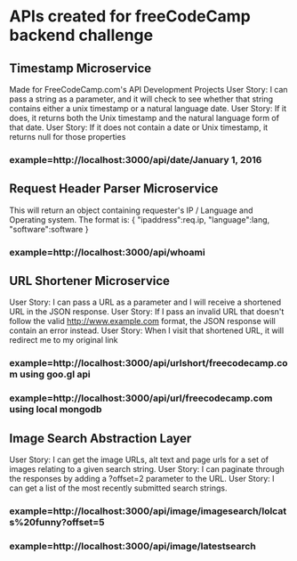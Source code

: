 # APIs created for freeCodeCamp backend challenge

## Timestamp Microservice  

Made for FreeCodeCamp.com's API Development Projects
User Story: I can pass a string as a parameter, and it will check to see whether that string contains either a unix timestamp or a natural language date.
User Story: If it does, it returns both the Unix timestamp and the natural language form of that date.
User Story: If it does not contain a date or Unix timestamp, it returns null for those properties 
### example=http://localhost:3000/api/date/January 1, 2016

## Request Header Parser Microservice
 
This will return an object containing requester's IP / Language and Operating system.
The format is: { "ipaddress":req.ip, "language":lang, "software":software  } 
### example=http://localhost:3000/api/whoami


## URL Shortener Microservice
     
User Story: I can pass a URL as a parameter and I will receive a shortened URL in the JSON response.
User Story: If I pass an invalid URL that doesn't follow the valid http://www.example.com format, the JSON response will contain an error instead.
User Story: When I visit that shortened URL, it will redirect me to my original link 
### example=http://localhost:3000/api/urlshort/freecodecamp.com using goo.gl api
### example=http://localhost:3000/api/url/freecodecamp.com using local mongodb
         
## Image Search Abstraction Layer
    
User Story: I can get the image URLs, alt text and page urls for a set of images relating to a given search string.
User Story: I can paginate through the responses by adding a ?offset=2 parameter to the URL. 
User Story: I can get a list of the most recently submitted search strings. 
### example=http://localhost:3000/api/image/imagesearch/lolcats%20funny?offset=5
###  example=http://localhost:3000/api/image/latestsearch
         
         

